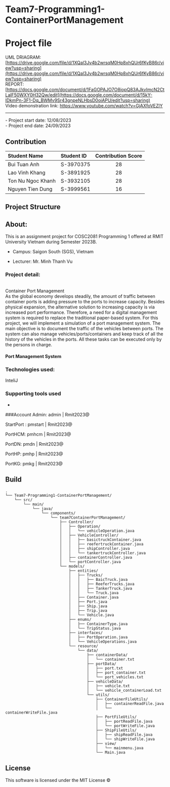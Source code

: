 # Team7-Programming1-ContainerPortManagement

# Project file
UML DRIAGRAM: [https://drive.google.com/file/d/1XQal3Jv4b2wrsqM0Hp8xhQUr6fKyB86r/view?usp=sharing](https://drive.google.com/file/d/1XQal3Jv4b2wrsqM0Hp8xhQUr6fKyB86r/view?usp=sharing)
<br />
REPORT: [https://docs.google.com/document/d/1FaGOPAJO7O8iopQ83AJkvImcN2CtLalF50WXY0H32Qw/edit](https://docs.google.com/document/d/15kY-IDkmPn-3F1-Dq_BWMv9Sr43gnpeNLHbsD0oiAPU/edit?usp=sharing)
</br>
Video demonstration link: https://www.youtube.com/watch?v=GjAXfoVEZlY
<br />
<hr>
- Project start date: 12/08/2023
<br />
- Project end date: 24/09/2023

## Contribution

| Student Name      | Student ID | Contribution Score |
| :---------------- | :--------- | :----------------: |
| Bui Tuan Anh      | S-3970375  |         28         |
| Lao Vinh Khang    | S-3891925  |         28         |
| Ton Nu Ngoc Khanh | S-3932105  |         28         |
| Nguyen Tien Dung  | S-3999561  |         16         |



## Project Structure






## About:
This is an assignment project for COSC2081 Programming 1 offered at RMIT University Vietnam during Semester 2023B.

- Campus: Saigon South (SGS), Vietnam

- Lecturer: Mr. Minh Thanh Vu

### Project detail: 
</br>
Container Port Management
</br>
As the global economy develops steadily, the amount of traffic between container ports is adding
pressure to the ports to increase capacity. Besides physical expansion, the alternative solution to
increasing capacity is via increased port performance. Therefore, a need for a digital management
system is required to replace the traditional paper-based system.
For this project, we will implement a simulation of a port management system. The main objective
is to document the traffic of the vehicles between ports. The system can also manage
vehicles/ports/containers and keep track of all the history of the vehicles in the ports. All these
tasks can be executed only by the persons in charge.

#### Port Management System


### Technologies used:

InteliJ

### Supporting tools used

- 

###Account
Admin:         admin   | Rmit2023@

StartPort :    pmstart | Rmit2023@

PortHCM:       pmhcm   | Rmit2023@

PortDN:        pmdn    | Rmit2023@

PortHP:        pmhp    | Rmit2023@

PortKG:        pmkg    | Rmit2023@

## Build


```
.
└── Team7-Programming1-ContainerPortManagement/
    └── src/
        └── main/
            └── java/
                └── components/
                    └── team7ContainerPortManagement/
                        ├── Controller/
                        │   ├── Operation/
                        │   │   └── vehicleOperation.java
                        │   ├── VehicleController/
                        │   │   ├── basictruckContainer.java
                        │   │   ├── reefertruckContainer.java
                        │   │   ├── shipController.java
                        │   │   └── tankertruckController.java
                        │   ├── containerController.java
                        │   └── portController.java
                        └── models/
                            ├── entities/
                            │   ├── Trucks/
                            │   │   ├── BaicTruck.java
                            │   │   ├── ReeferTrucks.java
                            │   │   ├── TankerTruck.java
                            │   │   └── Truck.java
                            │   ├── Container.java
                            │   ├── Port.java
                            │   ├── Ship.java
                            │   ├── Trip.java
                            │   └── Vehicle.java
                            ├── enums/
                            │   ├── ContainerType.java
                            │   └── TripStatus.java
                            ├── interfaces/
                            │   ├── PortOperation.java
                            │   └── VehicleOperations.java
                            └── resource/
                                └── data/
                                    ├── containerData/
                                    │   └── container.txt
                                    ├── portData/
                                    │   ├── port.txt
                                    │   ├── port_container.txt
                                    │   └── port_vehicles.txt
                                    ├── vehicleData/
                                    │   ├── vehicle.txt
                                    │   └── vehicle_containerLoad.txt
                                    └── utils/
                                        ├── ContainerFileUtils/
                                        │   ├── containerReadFile.java
                                        │   └── containerWriteFile.java
                                        ├── PortFileUtils/
                                        │   ├── portReadFile.java
                                        │   └── portWriteFile.java
                                        ├── ShipFileUtils/
                                        │   ├── shipReadFile.java
                                        │   └── shipWriteFile.java
                                        ├── view/
                                        │   └── mainmenu.java
                                        └── Main.java

```
## License

This software is licensed under the MIT License ©

